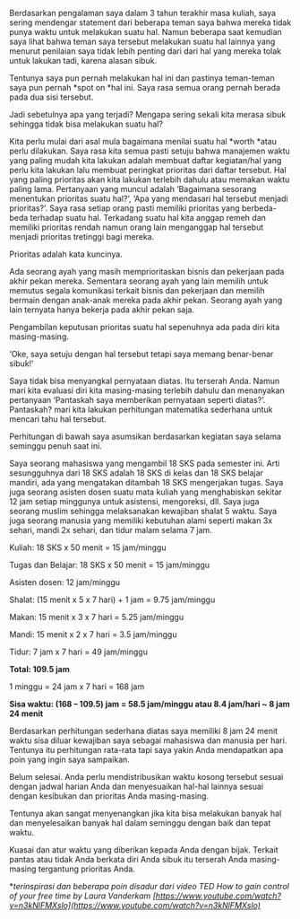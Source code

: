 Berdasarkan pengalaman saya dalam 3 tahun terakhir masa kuliah, saya sering mendengar statement dari beberapa teman saya bahwa mereka tidak punya waktu untuk melakukan suatu hal. Namun beberapa saat kemudian saya lihat bahwa teman saya tersebut melakukan suatu hal lainnya yang menurut penilaian saya tidak lebih penting dari dari hal yang mereka tolak untuk lakukan tadi, karena alasan sibuk.

Tentunya saya pun pernah melakukan hal ini dan pastinya teman-teman saya pun pernah *spot on *hal ini. Saya rasa semua orang pernah berada pada dua sisi tersebut.

Jadi sebetulnya apa yang terjadi? Mengapa sering sekali kita merasa sibuk sehingga tidak bisa melakukan suatu hal?

Kita perlu mulai dari asal mula bagaimana menilai suatu hal *worth *atau perlu dilakukan. Saya rasa kita semua pasti setuju bahwa manajemen waktu yang paling mudah kita lakukan adalah membuat daftar kegiatan/hal yang perlu kita lakukan lalu membuat peringkat prioritas dari daftar tersebut. Hal yang paling prioritas akan kita lakukan terlebih dahulu atau memakan waktu paling lama. Pertanyaan yang muncul adalah ‘Bagaimana sesorang menentukan prioritas suatu hal?’, ‘Apa yang mendasari hal tersebut menjadi prioritas?’. Saya rasa setiap orang pasti memiliki prioritas yang berbeda-beda terhadap suatu hal. Terkadang suatu hal kita anggap remeh dan memiliki prioritas rendah namun orang lain menganggap hal tersebut menjadi prioritas tretinggi bagi mereka.

Prioritas adalah kata kuncinya.

Ada seorang ayah yang masih memprioritaskan bisnis dan pekerjaan pada akhir pekan mereka. Sementara seorang ayah yang lain memilih untuk memutus segala komunikasi terkait bisnis dan pekerjaan dan memilih bermain dengan anak-anak mereka pada akhir pekan. Seorang ayah yang lain ternyata hanya bekerja pada akhir pekan saja.

Pengambilan keputusan prioritas suatu hal sepenuhnya ada pada diri kita masing-masing.

‘Oke, saya setuju dengan hal tersebut tetapi saya memang benar-benar sibuk!’

Saya tidak bisa menyangkal pernyataan diatas. Itu terserah Anda. Namun mari kita evaluasi diri kita masing-masing terlebih dahulu dan menanyakan pertanyaan ‘Pantaskah saya memberikan pernyataan seperti diatas?’. Pantaskah? mari kita lakukan perhitungan matematika sederhana untuk mencari tahu hal tersebut.

Perhitungan di bawah saya asumsikan berdasarkan kegiatan saya selama seminggu penuh saat ini.

Saya seorang mahasiswa yang mengambil 18 SKS pada semester ini. Arti sesungguhnya dari 18 SKS adalah 18 SKS di kelas dan 18 SKS belajar mandiri, ada yang mengatakan ditambah 18 SKS mengerjakan tugas. Saya juga seorang asisten dosen suatu mata kuliah yang menghabiskan sekitar 12 jam setiap minggunya untuk asistensi, mengoreksi, dll. Saya juga seorang muslim sehingga melaksanakan kewajiban shalat 5 waktu. Saya juga seorang manusia yang memiliki kebutuhan alami seperti makan 3x sehari, mandi 2x sehari, dan tidur malam selama 7 jam.

Kuliah: 18 SKS x 50 menit = 15 jam/minggu

Tugas dan Belajar: 18 SKS x 50 menit = 15 jam/minggu

Asisten dosen: 12 jam/minggu

Shalat: (15 menit x 5 x 7 hari) + 1 jam = 9.75 jam/minggu

Makan: 15 menit x 3 x 7 hari = 5.25 jam/minggu

Mandi: 15 menit x 2 x 7 hari = 3.5 jam/minggu

Tidur: 7 jam x 7 hari = 49 jam/minggu

**Total: 109.5 jam**

1 minggu = 24 jam x 7 hari = 168 jam

**Sisa waktu: (168 – 109.5) jam = 58.5 jam/minggu atau 8.4 jam/hari ~ 8 jam 24 menit**

Berdasarkan perhitungan sederhana diatas saya memiliki 8 jam 24 menit waktu sisa diluar kewajiban saya sebagai mahasiswa dan manusia per hari. Tentunya itu perhitungan rata-rata tapi saya yakin Anda mendapatkan apa poin yang ingin saya sampaikan.

Belum selesai. Anda perlu mendistribusikan waktu kosong tersebut sesuai dengan jadwal harian Anda dan menyesuaikan hal-hal lainnya sesuai dengan kesibukan dan prioritas Anda masing-masing.

Tentunya akan sangat menyenangkan jika kita bisa melakukan banyak hal dan menyelesaikan banyak hal dalam seminggu dengan baik dan tepat waktu.

Kuasai dan atur waktu yang diberikan kepada Anda dengan bijak. Terkait pantas atau tidak Anda berkata diri Anda sibuk itu terserah Anda masing-masing tergantung prioritas Anda.

**terinspirasi dan beberapa poin disadur dari video TED How to gain control of your free time by Laura Vanderkam [https://www.youtube.com/watch?v=n3kNlFMXslo](https://www.youtube.com/watch?v=n3kNlFMXslo)*
